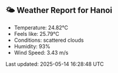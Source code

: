 <!-- WEATHER-START -->
## 🌤 Weather Report for Hanoi

- Temperature: 24.82°C
- Feels like: 25.79°C
- Conditions: scattered clouds
- Humidity: 93%
- Wind Speed: 3.43 m/s

Last updated: 2025-05-14 16:28:48 UTC
<!-- WEATHER-END -->
